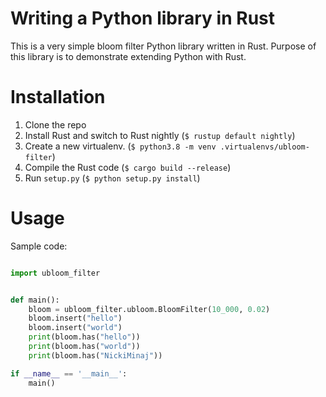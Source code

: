 # Writing a Python library in Rust

This is a very simple bloom filter Python library written in Rust. Purpose of this library is to demonstrate extending Python with Rust.

# Installation

1. Clone the repo
2. Install Rust and switch to Rust nightly (`$ rustup default nightly`)
3. Create a new virtualenv. (`$ python3.8 -m venv .virtualenvs/ubloom-filter`)
4. Compile the Rust code (`$ cargo build --release`)
4. Run `setup.py` (`$ python setup.py install`)

# Usage

Sample code:

```python

import ubloom_filter


def main():
    bloom = ubloom_filter.ubloom.BloomFilter(10_000, 0.02)
    bloom.insert("hello")
    bloom.insert("world")
    print(bloom.has("hello"))
    print(bloom.has("world"))
    print(bloom.has("NickiMinaj"))

if __name__ == '__main__':
    main()

```

